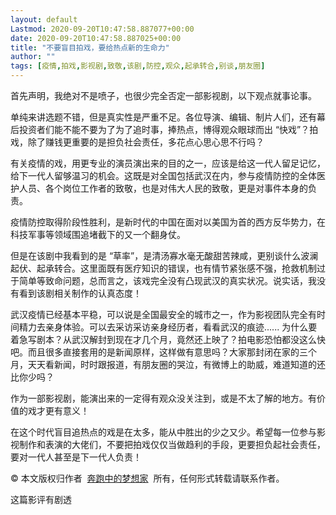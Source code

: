 ```yaml
---
layout: default
Lastmod: 2020-09-20T10:47:58.887077+00:00
date: 2020-09-20T10:47:58.887025+00:00
title: "不要盲目拍戏，要给热点新的生命力"
author: ""
tags: [疫情,拍戏,影视剧,致敬,该剧,防控,观众,起承转合,别谈,朋友圈]
---
```


首先声明，我绝对不是喷子，也很少完全否定一部影视剧，以下观点就事论事。

单纯来讲选题不错，但是真实性是严重不足。各位导演、编辑、制片人们，还有幕后投资者们能不能不要为了为了追时事，捧热点，博得观众眼球而出 “快戏”？拍戏，除了赚钱更重要的是担负社会责任，多花点心思心思不行吗？

有关疫情的戏，用更专业的演员演出来的目的之一，应该是给这一代人留足记忆，给下一代人留够温习的机会。这既是对全国包括武汉在内，参与疫情防控的全体医护人员、各个岗位工作者的致敬，也是对伟大人民的致敬，更是对事件本身的负责。

疫情防控取得阶段性胜利，是新时代的中国在面对以美国为首的西方反华势力，在科技军事等领域围追堵截下的又一个翻身仗。

但是在该剧中我看到的是 “草率”，是清汤寡水毫无酸甜苦辣咸，更别谈什么波澜起伏、起承转合。这里面既有医疗知识的错误，也有情节紧张感不强，抢救机制过于简单等致命问题，总而言之，该戏完全没有凸现武汉的真实状况。说实话，我没有看到该剧相关制作的认真态度！

武汉疫情已经基本平稳，可以说是全国最安全的城市之一，作为影视团队完全有时间精力去亲身体验。可以去采访采访亲身经历者，看看武汉的痕迹...... 为什么要着急写剧本？从武汉解封到现在才几个月，竟然还上映了？拍电影恐怕都没这么快吧。而且很多直接套用的是新闻原样，这样做有意思吗？大家那封闭在家的三个月，天天看新闻，时时跟报道，有朋友圈的哭泣，有微博上的助威，难道知道的还比你少吗？

作为一部影视剧，能演出来的一定得有观众没关注到，或是不太了解的地方。有价值的戏才更有意义！

在这个时代盲目追热点的戏是在太多，能从中胜出的少之又少。希望每一位参与影视制作和表演的大佬们，不要把拍戏仅仅当做趋利的手段，更要担负起社会责任，要对一代人甚至是下一代人负责！

© 本文版权归作者  [奔跑中的梦想家](https://www.douban.com/people/208504026/)  所有，任何形式转载请联系作者。

这篇影评有剧透

